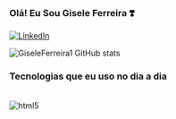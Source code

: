 ### Olá! Eu Sou Gisele Ferreira ❣️

[![LinkedIn](https://img.shields.io/badge/LinkedIn-0077B5?style=for-the-badge&logo=linkedin&logoColor=white)](https://www.linkedin.com/in/gisele-ferreira-69035625a/)

![GiseleFerreira1 GitHub stats](https://github-readme-stats.vercel.app/api?username=GiseleFerreira1&show_icons=true&theme=radical)

### Tecnologias que eu uso no dia a dia

<div style= "display: inline block"><br/>
  <img align="center"  alt="html5" src="https://img.shields.io/badge/HTML5-E34F26?style=for-the-badge&logo=html5&logoColor=white" />
 <div/>
